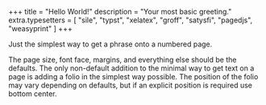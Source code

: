 +++
title = "Hello World!"
description = "Your most basic greeting."
extra.typesetters = [ "sile", "typst", "xelatex", "groff", "satysfi", "pagedjs", "weasyprint" ]
+++

Just the simplest way to get a phrase onto a numbered page.

The page size, font face, margins, and everything else should be the defaults.
The only non-default addition to the minimal way to get text on a page is adding a folio in the simplest way possible.
The position of the folio may vary depending on defaults, but if an explicit position is required use bottom center.
